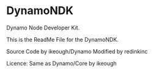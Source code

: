 DynamoNDK
=========

Dynamo Node Developer Kit.

This is the ReadMe File for the DynamoNDK.

Source Code by ikeough/Dynamo
Modified by redinkinc

Licence: Same as Dynamo/Core by ikeough
